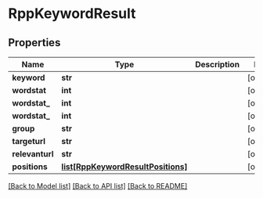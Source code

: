 # RppKeywordResult

## Properties
Name | Type | Description | Notes
------------ | ------------- | ------------- | -------------
**keyword** | **str** |  | [optional] 
**wordstat** | **int** |  | [optional] 
**wordstat_** | **int** |  | [optional] 
**wordstat_** | **int** |  | [optional] 
**group** | **str** |  | [optional] 
**targeturl** | **str** |  | [optional] 
**relevanturl** | **str** |  | [optional] 
**positions** | [**list[RppKeywordResultPositions]**](RppKeywordResultPositions.md) |  | [optional] 

[[Back to Model list]](../README.md#documentation-for-models) [[Back to API list]](../README.md#documentation-for-api-endpoints) [[Back to README]](../README.md)

